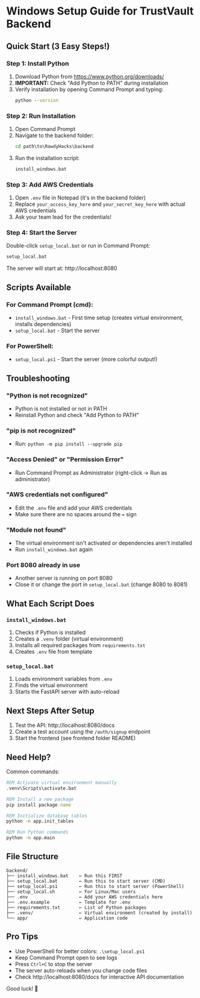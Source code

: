# Windows Setup Guide for TrustVault Backend

## Quick Start (3 Easy Steps!)

### Step 1: Install Python
1. Download Python from https://www.python.org/downloads/
2. **IMPORTANT:** Check "Add Python to PATH" during installation
3. Verify installation by opening Command Prompt and typing:
   ```cmd
   python --version
   ```

### Step 2: Run Installation
1. Open Command Prompt
2. Navigate to the backend folder:
   ```cmd
   cd path\to\RowdyHacks\backend
   ```
3. Run the installation script:
   ```cmd
   install_windows.bat
   ```

### Step 3: Add AWS Credentials
1. Open `.env` file in Notepad (it's in the backend folder)
2. Replace `your_access_key_here` and `your_secret_key_here` with actual AWS credentials
3. Ask your team lead for the credentials!

### Step 4: Start the Server
Double-click `setup_local.bat` or run in Command Prompt:
```cmd
setup_local.bat
```

The server will start at: http://localhost:8080

## Scripts Available

### For Command Prompt (cmd):
- `install_windows.bat` - First time setup (creates virtual environment, installs dependencies)
- `setup_local.bat` - Start the server

### For PowerShell:
- `setup_local.ps1` - Start the server (more colorful output!)

## Troubleshooting

### "Python is not recognized"
- Python is not installed or not in PATH
- Reinstall Python and check "Add Python to PATH"

### "pip is not recognized"
- Run: `python -m pip install --upgrade pip`

### "Access Denied" or "Permission Error"
- Run Command Prompt as Administrator (right-click → Run as administrator)

### "AWS credentials not configured"
- Edit the `.env` file and add your AWS credentials
- Make sure there are no spaces around the `=` sign

### "Module not found"
- The virtual environment isn't activated or dependencies aren't installed
- Run `install_windows.bat` again

### Port 8080 already in use
- Another server is running on port 8080
- Close it or change the port in `setup_local.bat` (change 8080 to 8081)

## What Each Script Does

### `install_windows.bat`
1. Checks if Python is installed
2. Creates a `.venv` folder (virtual environment)
3. Installs all required packages from `requirements.txt`
4. Creates `.env` file from template

### `setup_local.bat`
1. Loads environment variables from `.env`
2. Finds the virtual environment
3. Starts the FastAPI server with auto-reload

## Next Steps After Setup

1. Test the API: http://localhost:8080/docs
2. Create a test account using the `/auth/signup` endpoint
3. Start the frontend (see frontend folder README)

## Need Help?

Common commands:
```cmd
REM Activate virtual environment manually
.venv\Scripts\activate.bat

REM Install a new package
pip install package-name

REM Initialize database tables
python -m app.init_tables

REM Run Python commands
python -m app.main
```

## File Structure

```
backend/
├── install_windows.bat    ← Run this FIRST
├── setup_local.bat        ← Run this to start server (CMD)
├── setup_local.ps1        ← Run this to start server (PowerShell)
├── setup_local.sh         ← For Linux/Mac users
├── .env                   ← Add your AWS credentials here
├── .env.example           ← Template for .env
├── requirements.txt       ← List of Python packages
├── .venv/                 ← Virtual environment (created by install)
└── app/                   ← Application code
```

## Pro Tips

- Use PowerShell for better colors: `.\setup_local.ps1`
- Keep Command Prompt open to see logs
- Press `Ctrl+C` to stop the server
- The server auto-reloads when you change code files
- Check http://localhost:8080/docs for interactive API documentation

Good luck! 🚀
